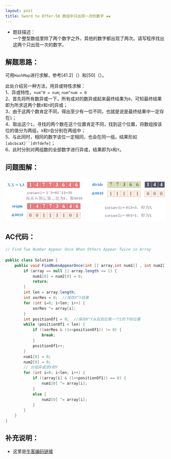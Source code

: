 ```yaml
---
layout: post
title: Sword to Offer-56 数组中只出现一次的数字 ❀❀
---
```


* 题目描述：  
一个整型数组里除了两个数字之外，其他的数字都出现了两次。请写程序找出这两个只出现一次的数字。

## 解题思路：

可用`HashMap`进行求解，参考[41.2]（）和[50]（）。  

此处介绍另一种方法，用异或特性求解：  
1、异或特性，`num^0 = num`; `num^num = 0`  
2、首先将所有数异或一下，所有成对的数异或起来最终结果为`0`，可知最终结果即为所求这两个数`X`和`Y`的异或；  
3、由于这两个数肯定不同，得出至少有一位不同，也就是说是最终结果中一定存在`1`；  
4、取出这个`1`，寻找的两个数在这个位置肯定不同，找到这个位置，将数组按该位的值分为两组，`X`和`Y`会分别在两组中；  
5、与此同时，相同的数字该位一定相同，也会在同一组。结果形如`[abcbcaX]``[dYfdefe]`；  
6、此时分别对两组数的全部数字进行异或，结果即为`X`和`Y`。

## 问题图解：

<center>
    <img src="/assets/img/blog/sword-offer-56.png">
</center>


## AC代码：

```java
// Find Two Number Appear Once When Others Appear Twice in Array

public class Solution {
    public void FindNumsAppearOnce(int [] array,int num1[] , int num2[]) {
        if (array == null || array.length <= 1) {
            num1[0] = num2[0] = 0;
            return;
        }
        int len = array.length;
        int xorRes = 0;  //保存X^Y结果
        for (int i=0; i<len; i++) {
            xorRes ^= array[i];
        }
        int positionOf1 = 0;  //保存X^Y从右到左第一个1的下标位置
        while (positionOf1 < len) {
            if ((xorRes & (1<<positionOf1)) != 0) {
                break;
            }
            positionOf1++;
        }
        num1[0] = 0;
        num2[0] = 0;
        // 分组异或求X和Y
        for (int i=0; i<len; i++) {
            if ((array[i] & (1<<positionOf1)) == 0) {
                num1[0] ^= array[i];
            }
            else {
                num2[0] ^= array[i];
            }
        }
    }
}
```


## 补充说明： 

* 这里是[牛客编码链接](https://www.nowcoder.com/practice/e02fdb54d7524710a7d664d082bb7811?tpId=13&&tqId=11193&rp=1&ru=/ta/coding-interviews&qru=/ta/coding-interviews/question-ranking)